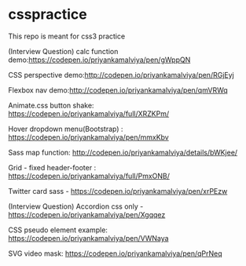 # csspractice
This repo is meant for css3 practice

(Interview Question) calc function demo:https://codepen.io/priyankamalviya/pen/gWppQN

CSS perspective demo:http://codepen.io/priyankamalviya/pen/RGjEyj

Flexbox nav demo:http://codepen.io/priyankamalviya/pen/qmVRWq

Animate.css button shake: https://codepen.io/priyankamalviya/full/XRZKPm/

Hover dropdown menu(Bootstrap) : https://codepen.io/priyankamalviya/pen/mmxKbv

Sass map function: http://codepen.io/priyankamalviya/details/bWKjee/

Grid - fixed header-footer : https://codepen.io/priyankamalviya/full/PmxONB/

Twitter card sass - https://codepen.io/priyankamalviya/pen/xrPEzw

(Interview Question) Accordion css only - https://codepen.io/priyankamalviya/pen/Xgqqez

CSS pseudo element example: https://codepen.io/priyankamalviya/pen/VWNaya

SVG video mask: https://codepen.io/priyankamalviya/pen/qPrNeq

